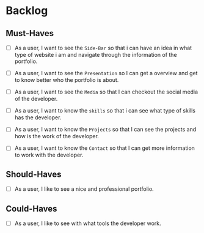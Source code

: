 # Backlog

## Must-Haves

- [ ] As a user, I want to see the `Side-Bar` so that i can have an idea in what
      type of website i am and navigate through the information of the
      portfolio.

- [ ] As a user, I want to see the `Presentation` so I can get a overview and
      get to know better who the portfolio is about.

- [ ] As a user, I want to see the `Media` so that I can checkout the social
      media of the developer.
- [ ] As a user, I want to know the `skills` so that i can see what type of
      skills has the developer.

- [ ] As a user, I want to know the `Projects` so that I can see the projects
      and how is the work of the developer.

- [ ] As a user, I want to know the `Contact` so that I can get more information
      to work with the developer.

## Should-Haves

- [ ] As a user, I like to see a nice and professional portfolio.

## Could-Haves

- [ ] As a user, I like to see with what tools the developer work.
